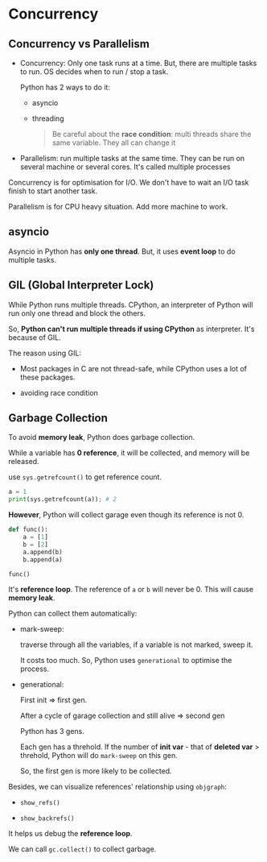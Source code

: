 # Concurrency

## Concurrency vs Parallelism

- Concurrency: Only one task runs at a time. But, there are multiple tasks to run. OS decides when to run / stop a task.
   
   Python has 2 ways to do it:

   - asyncio
   - threading
    
       >Be careful about the **race condition**: multi threads share the same variable. They all can change it 

- Parallelism: run multiple tasks at the same time. They can be run on several machine or several cores. It's called multiple processes

Concurrency is for optimisation for I/O. We don't have to wait an I/O task finish to start another task. 

Parallelism is for CPU heavy situation. Add more machine to work. 

## asyncio

Asyncio in Python has **only one thread**. But, it uses **event loop** to do multiple tasks.

## GIL (Global Interpreter Lock)

While Python runs multiple threads. CPython, an interpreter of Python will run only one thread and block the others.

So, **Python can't run multiple threads if using CPython** as interpreter. It's because of GIL.

The reason using GIL:

- Most packages in C are not thread-safe, while CPython uses a lot of these packages.

- avoiding race condition

## Garbage Collection

To avoid **memory leak**, Python does garbage collection.

While a variable has **0 reference**, it will be collected, and memory will be released.

use `sys.getrefcount()` to get reference count.

```python
a = 1
print(sys.getrefcount(a)); # 2
```

**However**, Python will collect garage even though its reference is not 0.

```python
def func():
    a = [1]
    b = [2]
    a.append(b)
    b.append(a)

func()
```

It's **reference loop**. The reference of `a` or `b` will never be 0. This will cause **memory leak**.

Python can collect them automatically:

- mark-sweep: 

  traverse through all the variables, if a variable is not marked, sweep it.

  It costs too much. So, Python uses `generational` to optimise the process.

- generational:

  First init => first gen.

  After a cycle of garage collection and still alive => second gen

  Python has 3 gens.

  Each gen has a threhold. If the number of **init var** - that of **deleted var** > threhold, Python will do `mark-sweep` on this gen.

  So, the first gen is more likely to be collected.

Besides, we can visualize references' relationship using `objgraph`:

- `show_refs()`

- `show_backrefs()`

It helps us debug the **reference loop**.

We can call `gc.collect()` to collect garbage.
